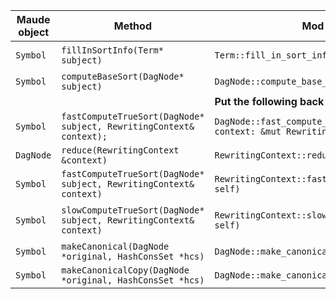



| Maude object | Method                                                       | Mod object                                                   | Description                                                  |
| ------------ | ------------------------------------------------------------ | ------------------------------------------------------------ | ------------------------------------------------------------ |
| `Symbol`     | `fillInSortInfo(Term* subject)`                              | `Term::fill_in_sort_info(&mut self)`                         | Virtual in base class `SortTable`, but has default impl in `Symbol` |
| `Symbol`     | `computeBaseSort(DagNode* subject)`                          | `DagNode::compute_base_sort(&mut self)`                      | Pure virtual, defined in each theory                         |
|              |                                                              | **Put the following back into `Symbol`**                     |                                                              |
| `Symbol`     | `fastComputeTrueSort(DagNode* subject, RewritingContext& context);` | `DagNode::fast_compute_true_sort(&mut self, context: &mut RewritingContext)` |                                                              |
| `DagNode`    | `reduce(RewritingContext &context)`                          | `RewritingContext::reduce(&mut self)`                        |                                                              |
| `Symbol`     | `fastComputeTrueSort(DagNode* subject, RewritingContext& context)` | `RewritingContext::fast_compute_true_sort(&mut self)`        |                                                              |
| `Symbol`     | `slowComputeTrueSort(DagNode* subject, RewritingContext& context)` | `RewritingContext::slow_compute_true_sort(&mut self)`        | Calls `constrain_to_smaller_sort(root.clone(), self)` on `symbol.sort_constraint_table()` |
| `Symbol`     | `makeCanonical(DagNode *original, HashConsSet *hcs)`         | `DagNode::make_canonical()`                                  |                                                              |
| `Symbol`     | `makeCanonicalCopy(DagNode *original, HashConsSet *hcs)`     | `DagNode::make_canonical_copy()`                             |                                                              |



